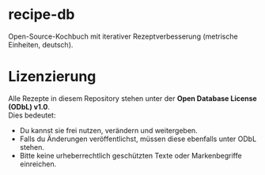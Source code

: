 # recipe-db
Open-Source-Kochbuch mit iterativer Rezeptverbesserung (metrische Einheiten, deutsch).  

# Lizenzierung  
Alle Rezepte in diesem Repository stehen unter der **Open Database License (ODbL) v1.0**.  
Dies bedeutet:  
- Du kannst sie frei nutzen, verändern und weitergeben.  
- Falls du Änderungen veröffentlichst, müssen diese ebenfalls unter ODbL stehen.  
- Bitte keine urheberrechtlich geschützten Texte oder Markenbegriffe einreichen.  
